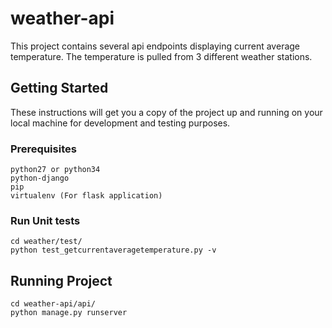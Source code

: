 # weather-api

This project contains several api endpoints displaying current average temperature. The temperature is pulled from 3 different weather stations.

## Getting Started

These instructions will get you a copy of the project up and running on your local machine for development and testing purposes.

### Prerequisites
```
python27 or python34
python-django
pip
virtualenv (For flask application)
```



### Run Unit tests
```
cd weather/test/
python test_getcurrentaveragetemperature.py -v
```

## Running Project
```
cd weather-api/api/
python manage.py runserver
```
